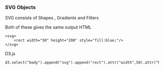 
### SVG Objects

SVG consists of Shapes ,  Gradients and Filters 



Both of these gives the same output
HTML 
```
<svg>
    <rect width="50" height="200" style="fill:blue;"/>
</svg>
```
D3.js
```
d3.select("body").append("svg").append("rect").attr("width",50).attr("height",200).style("fill","blue");
```
